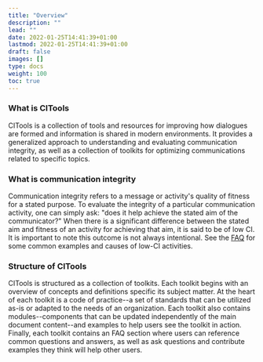 ```yaml
---
title: "Overview"
description: ""
lead: ""
date: 2022-01-25T14:41:39+01:00
lastmod: 2022-01-25T14:41:39+01:00
draft: false
images: []
type: docs
weight: 100
toc: true
---
```


### What is CITools
CITools is a collection of tools and resources for improving how dialogues are formed and information is shared in modern environments. It provides a generalized approach to understanding and evaluating communication integrity, as well as a collection of toolkits for optimizing communications related to specific topics.

### What is communication integrity
Communication integrity refers to a message or activity's quality of fitness for a stated purpose. To evaluate the integrity of a particular communication activity, one can simply ask: "does it help achieve the stated aim of the communicator?" When there is a significant difference between the stated aim and fitness of an activity for achieving that aim, it is said to be of low CI. It is important to note this outcome is not always intentional. See the [FAQ](/about/faq) for some common examples and causes of low-CI activities.

### Structure of CITools
CITools is structured as a collection of toolkits. Each toolkit begins with an overview of concepts and definitions specific its subject matter. At the heart of each toolkit is a code of practice--a set of standards that can be utilized as-is or adapted to the needs of an organization. Each toolkit also contains modules--components that can be updated independently of the main document content--and examples to help users see the toolkit in action. Finally, each toolkit contains an FAQ section where users can reference common questions and answers, as well as ask questions and contribute examples they think will help other users.

